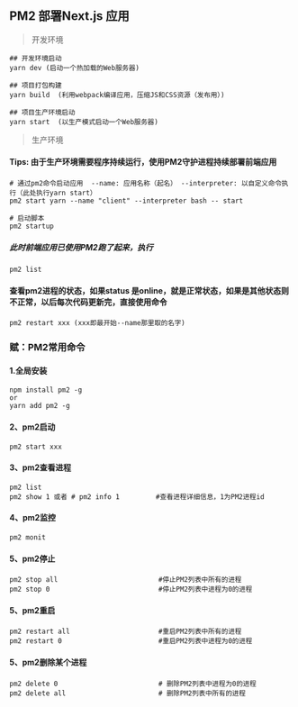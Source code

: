 ## PM2 部署Next.js 应用

>开发环境

```shell
## 开发环境启动
yarn dev (启动一个热加载的Web服务器)

## 项目打包构建
yarn build  (利用webpack编译应用，压缩JS和CSS资源（发布用）)

## 项目生产环境启动
yarn start  (以生产模式启动一个Web服务器)
```

>生产环境

#### Tips: 由于生产环境需要程序持续运行，使用PM2守护进程持续部署前端应用
```shell
# 通过pm2命令启动应用  --name: 应用名称（起名） --interpreter: 以自定义命令执行（此处执行yarn start）
pm2 start yarn --name "client" --interpreter bash -- start 

# 启动脚本
pm2 startup
```

##### 此时前端应用已使用PM2跑了起来，执行
```shell
pm2 list
```
#### 查看pm2进程的状态，如果status 是online，就是正常状态，如果是其他状态则不正常，以后每次代码更新完，直接使用命令
```shell
pm2 restart xxx (xxx即最开始--name那里取的名字)
```

### 赋：PM2常用命令

#### 1.全局安装
```shell
npm install pm2 -g 
or 
yarn add pm2 -g
```
#### 2、pm2启动
```shell
pm2 start xxx 
```
#### 3、pm2查看进程
```shell
pm2 list
pm2 show 1 或者 # pm2 info 1         #查看进程详细信息，1为PM2进程id 
```
#### 4、pm2监控
```shell
pm2 monit
```
#### 5、pm2停止
```shell
pm2 stop all                         #停止PM2列表中所有的进程
pm2 stop 0                           #停止PM2列表中进程为0的进程
```

#### 5、pm2重启
```shell
pm2 restart all                      #重启PM2列表中所有的进程
pm2 restart 0                        #重启PM2列表中进程为0的进程
```

#### 5、pm2删除某个进程
```shell
pm2 delete 0                         # 删除PM2列表中进程为0的进程
pm2 delete all                       # 删除PM2列表中所有的进程
```